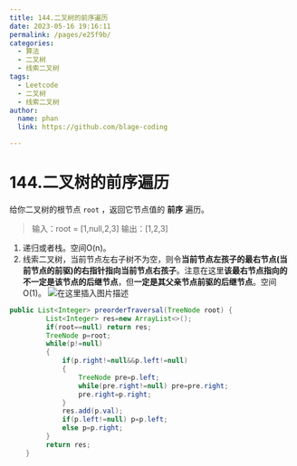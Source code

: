 ```yaml
---
title: 144.二叉树的前序遍历
date: 2023-05-16 19:16:11
permalink: /pages/e25f9b/
categories: 
  - 算法
  - 二叉树
  - 线索二叉树
tags: 
  - Leetcode
  - 二叉树
  - 线索二叉树
author: 
  name: phan
  link: https://github.com/blage-coding

---
```

# 144.二叉树的前序遍历

给你二叉树的根节点 `root` ，返回它节点值的 **前序** 遍历。

> 输入：root = [1,null,2,3]
> 输出：[1,2,3]

1. 递归或者栈。空间O(n)。
2. 线索二叉树，当前节点左右子树不为空，则令**当前节点左孩子的最右节点(当前节点的前驱)的右指针指向当前节点右孩子**。注意在这里**该最右节点指向的不一定是该节点的后继节点**，但**一定是其父亲节点前驱的后继节点**。空间O(1)。
![在这里插入图片描述](https://jsd.cdn.zzko.cn/gh/blage-coding/picx-images-hosting@master/20230516/e0ccb197977c40039c0a26b7394c416b.4w5e6facn440.webp?x-oss-process=image/watermark,type_d3F5LXplbmhlaQ,shadow_50,text_Q1NETiBA5LiA5ZuiIOeznw==,size_20,color_FFFFFF,t_70,g_se,x_16#pic_center)
~~~java
public List<Integer> preorderTraversal(TreeNode root) {
         List<Integer> res=new ArrayList<>();
         if(root==null) return res;
         TreeNode p=root;
         while(p!=null)
         {
             if(p.right!=null&&p.left!=null)
             {
                 TreeNode pre=p.left;
                 while(pre.right!=null) pre=pre.right;
                 pre.right=p.right;
             }
             res.add(p.val);
             if(p.left!=null) p=p.left;
             else p=p.right;
         }
         return res;
    }
~~~